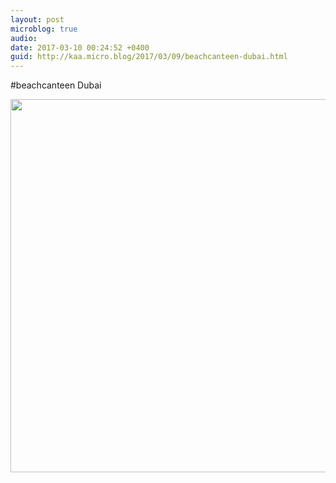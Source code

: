 ```yaml
---
layout: post
microblog: true
audio: 
date: 2017-03-10 00:24:52 +0400
guid: http://kaa.micro.blog/2017/03/09/beachcanteen-dubai.html
---
```

#beachcanteen Dubai

<img src="https://micro.kaa.bz/uploads/2018/7e58fb33e4.jpg" width="600" height="597" />
